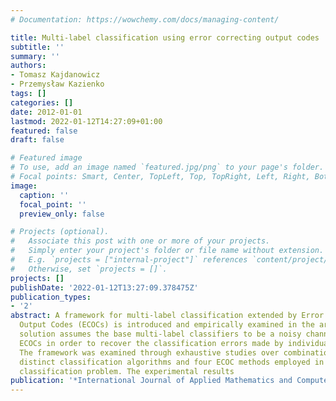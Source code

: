 ```yaml
---
# Documentation: https://wowchemy.com/docs/managing-content/

title: Multi-label classification using error correcting output codes
subtitle: ''
summary: ''
authors:
- Tomasz Kajdanowicz
- Przemysław Kazienko
tags: []
categories: []
date: 2012-01-01
lastmod: 2022-01-12T14:27:09+01:00
featured: false
draft: false

# Featured image
# To use, add an image named `featured.jpg/png` to your page's folder.
# Focal points: Smart, Center, TopLeft, Top, TopRight, Left, Right, BottomLeft, Bottom, BottomRight.
image:
  caption: ''
  focal_point: ''
  preview_only: false

# Projects (optional).
#   Associate this post with one or more of your projects.
#   Simply enter your project's folder or file name without extension.
#   E.g. `projects = ["internal-project"]` references `content/project/deep-learning/index.md`.
#   Otherwise, set `projects = []`.
projects: []
publishDate: '2022-01-12T13:27:09.378475Z'
publication_types:
- '2'
abstract: A framework for multi-label classification extended by Error Correcting
  Output Codes (ECOCs) is introduced and empirically examined in the article. The
  solution assumes the base multi-label classifiers to be a noisy channel and applies
  ECOCs in order to recover the classification errors made by individual classifiers.
  The framework was examined through exhaustive studies over combinations of three
  distinct classification algorithms and four ECOC methods employed in the multi-label
  classification problem. The experimental results
publication: '*International Journal of Applied Mathematics and Computer Science*'
---
```

